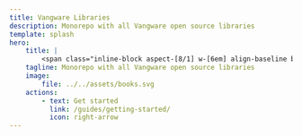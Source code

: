 ```yaml
---
title: Vangware Libraries
description: Monorepo with all Vangware open source libraries
template: splash
hero:
    title: |
        <span class="inline-block aspect-[8/1] w-[6em] align-baseline bg-[url(/logo.svg)] bg-center bg-no-repeat text-transparent">Vangware</span> Libraries
    tagline: Monorepo with all Vangware open source libraries
    image:
        file: ../../assets/books.svg
    actions:
        - text: Get started
          link: /guides/getting-started/
          icon: right-arrow
---
```

